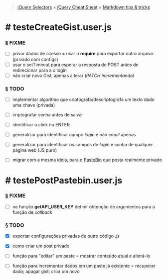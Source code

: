 > [jQuery Selectors](https://www.w3.org/TR/CSS2/selector.html#matching-attrs) ×
> [jQuery Cheat Sheet](https://oscarotero.com/jquery/) ×
> [Markdown tips & tricks](https://daringfireball.net/projects/markdown/syntax)


\# testeCreateGist.user.js
==========================

### [§][CREATEGIST] FIXME
- [ ]	privar dados de acesso = usar o **require** para exportar outro arquivo (privado com configs)
- [ ]	usar o setTimeout para esperar a resposta do POST antes de redirecionar para a o login
- [ ]	não criar novo Gist, apenas alterar _(PATCH incrementando)_

### [§][CREATEGIST] TODO
- [ ]	implementar algoritmo que criptografa/descriptografa um texto dado uma chave (privada)
- [ ]	criptografar senha antes de salvar
- [ ]	identificar o click no ENTER
- [ ]	generalizar para identificar campo _login_ e não _email_ apenas
- [ ]	generalizar para identificar os campos de _login_ e _senha_ de qualquer página web (JS puro)
- [ ]	migrar com a mesma ideia, para o [PasteBin](http://pastebin.com/api) que posta realmente privado


\# testePostPastebin.user.js
============================

### [§][POSTPASTEBIN] FIXME
- [ ]	na função **getAPI_USER_KEY** definir obtenção de argumentos para a função de _callback_

### [§][POSTPASTEBIN] TODO
- [x]   exportar configurações privadas de outro código _.js_
- [x]	como criar um post privado
- [ ]	função para "editar" um paste = mostrar conteúdo atual e alterá-lo
- [ ]	função para incrementar dados em um paste já existente = recuperar dado; apagar gist; criar um novo





[CREATEGIST]: /testeCreateGist/issues.log "issues testeCreateGist"
[POSTPASTEBIN]: /testePostPastebin/issues.log "issues testePostPastebin"
